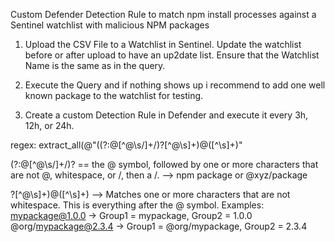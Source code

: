 Custom Defender Detection Rule to match npm install processes against a Sentinel watchlist with malicious NPM packages

1. Upload the CSV File to a Watchlist in Sentinel. Update the watchlist before or after upload to have an up2date list. Ensure that the Watchlist Name is the same as in the query.

2. Execute the Query and if nothing shows up i recommend to add one well known package to the watchlist for testing.

3. Create a custom Detection Rule in Defender and execute it every 3h, 12h, or 24h.


regex:
extract_all(@"((?:@[^@\s/]+/)?[^@\s]+)@([^\s]+)"

(?:@[^@\s/]+/)? == the @ symbol, followed by one or more characters that are not @, whitespace, or /, then a /. --> npm package or @xyz/package

?[^@\s]+)@([^\s]+) --> Matches one or more characters that are not whitespace. This is everything after the @ symbol.
Examples: 
mypackage@1.0.0
→ Group1 = mypackage, Group2 = 1.0.0
@org/mypackage@2.3.4
→ Group1 = @org/mypackage, Group2 = 2.3.4